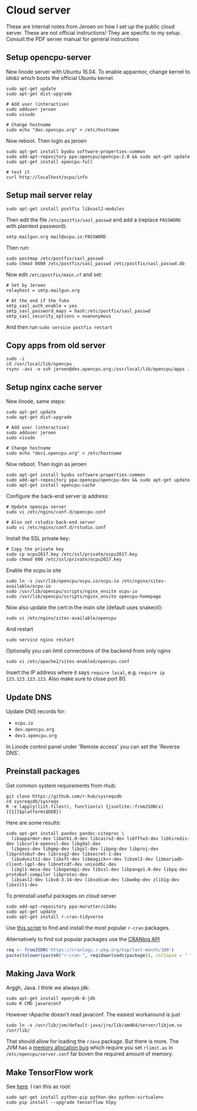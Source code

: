 # Cloud server

These are internal notes from Jeroen on how I set up the public cloud server. 
These are not official instructions! They are specific to my setup. 
Consult the PDF server manual for general instructions

## Setup opencpu-server

New linode server with Ubuntu 16.04. To enable apparmor, change kernel to `GRUB2` which boots the official Ubuntu kernel.

    sudo apt-get update
    sudo apt-get dist-upgrade

    # Add user (interactive)
    sudo adduser jeroen
    sudo visudo
    
    # Change hostname
    sudo echo "dev.opencpu.org" > /etc/hostname

Now reboot. Then login as jeroen 

    sudo apt-get install byobu software-properties-common
    sudo add-apt-repository ppa:opencpu/opencpu-2.0 && sudo apt-get update
    sudo apt-get install opencpu-full
    
    # test it
    curl http://localhost/ocpu/info

## Setup mail server relay

    sudo apt-get install postfix libsasl2-modules
    
Then edit the file `/etc/postfix/sasl_passwd` and add a (replace `PASSWORD` with plaintext password):

    smtp.mailgun.org mail@ocpu.io:PASSWORD
    
Then run:

    sudo postmap /etc/postfix/sasl_passwd
    sudo chmod 0600 /etc/postfix/sasl_passwd /etc/postfix/sasl_passwd.db

Now edit `/etc/postfix/main.cf` and set:

  	# Set by Jeroen
  	relayhost = smtp.mailgun.org
  	
  	# At the end if the fuke
  	smtp_sasl_auth_enable = yes
  	smtp_sasl_password_maps = hash:/etc/postfix/sasl_passwd
  	smtp_sasl_security_options = noanonymous

And then run `sudo service postfix restart`

## Copy apps from old server

    sudo -i
    cd /usr/local/lib/opencpu
    rsync -avz -e ssh jeroen@dev.opencpu.org:/usr/local/lib/opencpu/apps .

## Setup nginx cache server

New linode, same steps:

    sudo apt-get update
    sudo apt-get dist-upgrade

    # Add user (interactive)
    sudo adduser jeroen
    sudo visudo
    
    # Change hostname
    sudo echo "dev1.opencpu.org" > /etc/hostname

Now reboot. Then login as jeroen 

    sudo apt-get install byobu software-properties-common
    sudo add-apt-repository ppa:opencpu/opencpu-dev && sudo apt-get update
    sudo apt-get install opencpu-cache
    
Configure the back-end server ip address:

    # Update opencpu server
    sudo vi /etc/nginx/conf.d/opencpu.conf
    
    # Also set rstudio back-end server
    sudo vi /etc/nginx/conf.d/rstudio.conf

Install the SSL private key:

    # Copy the private key
    sudo cp ocpu2017.key /etc/ssl/private/ocpu2017.key
    sudo chmod 600 /etc/ssl/private/ocpu2017.key
    
Enable the ocpu.io site

    sudo ln -s /usr/lib/opencpu/ocpu.io/ocpu-io /etc/nginx/sites-available/ocpu-io
    sudo /usr/lib/opencpu/scripts/nginx_ensite ocpu-io
    sudo /usr/lib/opencpu/scripts/nginx_ensite opencpu-homepage

Now also update the cert in the main site (default uses snakeoil):

    sudo vi /etc/nginx/sites-available/opencpu
    
And restart

    sudo service nginx restart
    
Optionally you can limit connections of the backend from only nginx

    sudo vi /etc/apache2/sites-enabled/opencpu.conf
    
Insert the IP address where it says `require local`, e.g. `require ip 123.123.123.123`. 
Also make sure to close port 80.
    
## Update DNS

Update DNS records for:

  - `ocpu.io`
  - `dev.opencpu.org`
  - `dev1.opencpu.org`

In Linode control panel under 'Remote access' you can set the 'Reverse DNS'.

## Preinstall packages

Get common system requirements from rhub:

    git clone https://github.com/r-hub/sysreqsdb
    cd sysreqsdb/sysreqs
    R -e lapply(list.files(), function(x) {jsonlite::fromJSON(x)[[1]]$platforms$DEB})

Here are some results:

    sudo apt-get install pandoc pandoc-citeproc \
      libapparmor-dev libatk1.0-dev libcairo2-dev libfftw3-dev libhiredis-dev libcurl4-openssl-dev libgdal-dev 
      libgeos-dev libgmp-dev libgsl-dev libpng-dev libproj-dev libprotobuf-dev librsvg2-dev libsecret-1-dev 
      libudunits2-dev libxft-dev libmagick++-dev libxml2-dev libmariadb-client-lgpl-dev libnetcdf-dev unixodbc-dev
      libgl1-mesa-dev libopenmpi-dev libssl-dev libpango1.0-dev libpq-dev protobuf-compiler libprotoc-dev 
      libsasl2-dev libv8-3.14-dev libsodium-dev libwebp-dev zlib1g-dev libxslt1-dev
      
To preinstall useful packages on cloud server

    sudo add-apt-repository ppa:marutter/c2d4u
    sudo apt-get update
    sudo apt-get install r-cran-tidyverse

Use [this script](https://git.io/vQCP3) to find and install the most popular `r-cran` packages.
    
Alternatively to find out popular packages use the [CRANlog API](https://github.com/metacran/cranlogs.app#top-downloaded-packages-topperiodcount)

```r
req <- fromJSON('https://cranlogs.r-pkg.org/top/last-month/100')
paste(tolower(paste0("r-cran-", req$downloads$package)), collapse = " ")
```
  
## Making Java Work

Arggh, Java. I think we always jdk:

```
sudo apt-get install openjdk-8-jdk
sudo R CMD javareconf
```

However rApache doesn't read javaconf. The easiest workaround is just

```
sudo ln -s /usr/lib/jvm/default-java/jre/lib/amd64/server/libjvm.so /usr/lib/
```

That should allow for loading the `rJava` package. But there is more. The JVM has a [memory allocation bug](https://stackoverflow.com/questions/19910468/java-and-virtual-memory-ulimit/31431714#31431714) which require you set `rlimit.as` in `/etc/opencpu/server.conf` far boven the required amount of memory.

## Make TensorFlow work

See [here](https://www.tensorflow.org/install/install_linux). I ran this as root:

```
sudo apt-get install python-pip python-dev python-virtualenv 
sudo pip install --upgrade tensorflow h5py
```

